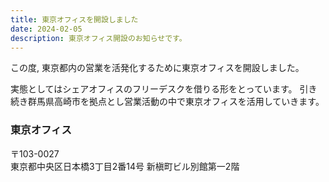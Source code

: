```yaml
---
title: 東京オフィスを開設しました
date: 2024-02-05
description: 東京オフィス開設のお知らせです。
---
```


この度, 東京都内の営業を活発化するために東京オフィスを開設しました。

実態としてはシェアオフィスのフリーデスクを借りる形をとっています。
引き続き群馬県高崎市を拠点とし営業活動の中で東京オフィスを活用していきます。

### 東京オフィス

〒103-0027<br>
東京都中央区日本橋3丁目2番14号 新槇町ビル別館第一2階

